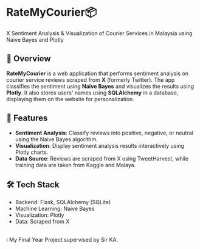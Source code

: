 # RateMyCourier📦
X Sentiment Analysis & Visualization of Courier Services in Malaysia using Naive Bayes and Plotly

## 📝 Overview
**RateMyCourier** is a web application that performs sentiment analysis on courier service reviews scraped from **X** (formerly Twitter). The app classifies the sentiment using **Naive Bayes** and visualizes the results using **Plotly**. It also stores users' names using **SQLAlchemy** in a database, displaying them on the website for personalization.

## 🚀 Features
- **Sentiment Analysis**: Classify reviews into positive, negative, or neutral using the Naive Bayes algorithm.
- **Visualization**: Display sentiment analysis results interactively using Plotly charts.
- **Data Source**: Reviews are scraped from X using TweetHarvest, while training data are taken from Kaggle and Malaya.

## 🛠️ Tech Stack
- Backend: Flask, SQLAlchemy (SQLite)
- Machine Learning: Naive Bayes
- Visualization: Plotly
- Data: Scraped from X

##
ℹ️ My Final Year Project supervised by Sir KA.
